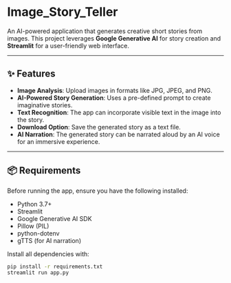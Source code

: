 <!-- # Image_Story_Teller
An AI-powered application that generates creative short stories from images. This project leverages Google Generative AI for story creation and Streamlit for a user-friendly web interface.

# Features
Image Analysis: Upload images in formats like JPG, JPEG, and PNG.  
AI-Powered Story Generation: Uses a pre-defined prompt to create imaginative stories.  
Text Recognition: The app can incorporate visible text in the image into the story.  
Download Option: Save the generated story as a text file.  

# Requirements
Before running the app, ensure you have the following installed:
Python 3.7+
Streamlit
Google Generative AI SDK
Pillow (PIL)
dotenv


# Get the Google API Key:
Sign up for Google Cloud and create an API key for the Generative AI API.
Add your API key to a .env file in the root directory

# Run the Streamlit app:
'streamlit run app.py'





 -->
# Image_Story_Teller
An AI-powered application that generates creative short stories from images. This project leverages **Google Generative AI** for story creation and **Streamlit** for a user-friendly web interface.

---

## ✨ Features
- **Image Analysis**: Upload images in formats like JPG, JPEG, and PNG.  
- **AI-Powered Story Generation**: Uses a pre-defined prompt to create imaginative stories.  
- **Text Recognition**: The app can incorporate visible text in the image into the story.  
- **Download Option**: Save the generated story as a text file.  
- **AI Narration**: The generated story can be narrated aloud by an AI voice for an immersive experience.  

---

## 📦 Requirements
Before running the app, ensure you have the following installed:

- Python 3.7+  
- Streamlit  
- Google Generative AI SDK  
- Pillow (PIL)  
- python-dotenv  
- gTTS (for AI narration)  

Install all dependencies with:  
```bash
pip install -r requirements.txt
streamlit run app.py